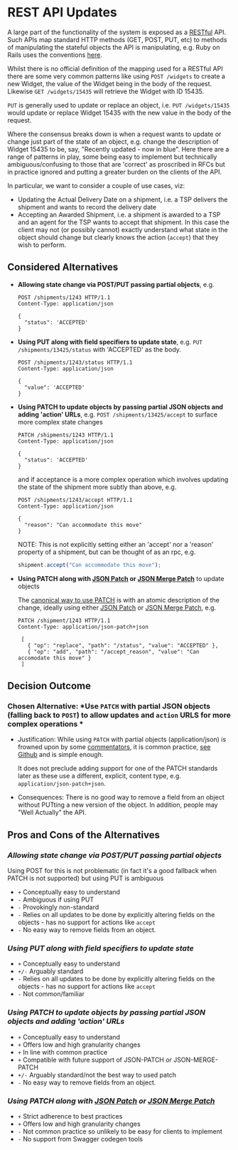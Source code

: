 # REST API Updates

A large part of the functionality of the system is exposed as a [RESTful](https://en.wikipedia.org/wiki/Representational_state_transfer)
 API. Such APIs map standard HTTP methods (GET, POST, PUT, etc) to methods of manipulating the stateful objects
 the API is manipulating, e.g. Ruby on Rails uses the conventions [here](http://guides.rubyonrails.org/routing.html#crud-verbs-and-actions).

Whilst there is no official definition of the mapping used for a RESTful API there are some very common patterns like using
 `POST /widgets` to create a new Widget, the value of the Widget being in the body of the request. Likewise `GET /widgets/15435`
 will retrieve the Widget with ID 15435.

`PUT` is generally used to update or replace an object, i.e. `PUT /widgets/15435` would update or replace Widget 15435
with the new value in the body of the request.

Where the consensus breaks down is when a request wants to update or change just part of the state of an object, e.g.
change the description of Widget 15435 to be, say, "Recently updated - now in blue". Here there are a range of patterns
 in play, some being easy to implement but technically ambiguous/confusing to those that are 'correct' as proscribed in
  RFCs but in practice ignored and putting a greater burden on the clients of the API.

In particular, we want to consider a couple of use cases, viz:

* Updating the Actual Delivery Date on a shipment, i.e. a TSP delivers the shipment and wants to record the delivery date
* Accepting an Awarded Shipment, i.e. a shipment is awarded to a TSP and an agent for the TSP wants to accept that
 shipment. In this case the client may not (or possibly cannot) exactly understand what state in the object should change
 but clearly knows the action (`accept`) that they wish to perform.

## Considered Alternatives

* **Allowing state change via POST/PUT passing partial objects**, e.g.

  ```http request
  POST /shipments/1243 HTTP/1.1
  Content-Type: application/json

  {
    "status": 'ACCEPTED'
  }
  ```

* **Using PUT along with field specifiers to update state**, e.g. `PUT /shipments/13425/status` with 'ACCEPTED' as the body.

  ```http request
  POST /shipments/1243/status HTTP/1.1
  Content-Type: application/json

  {
    "value": 'ACCEPTED'
  }
  ```

* **Using PATCH to update objects by passing partial JSON objects and adding 'action' URLs**, e.g. `POST /shipments/13425/accept`
 to surface more complex state changes

  ```http request
  PATCH /shipments/1243 HTTP/1.1
  Content-Type: application/json

  {
    "status": 'ACCEPTED'
  }
  ```

  and if acceptance is a more complex operation which involves updating the state of the shipment more subtly than above, e.g.

  ```http request
  POST /shipments/1243/accept HTTP/1.1
  Content-Type: application/json

  {
    "reason": "Can accommodate this move"
  }
  ```

  NOTE: This is not explicitly setting either an 'accept' nor a 'reason' property of a shipment, but can be thought of as an rpc, e.g.

  ```javascript
  shipment.accept("Can accommodate this move");
  ```

* **Using PATCH along with [JSON Patch](https://tools.ietf.org/html/rfc6902) or [JSON Merge Patch](https://tools.ietf.org/html/rfc7386)**
 to update objects

  The [canonical way to use PATCH](https://en.wikipedia.org/wiki/Patch_verb#Patching_resources) is with an atomic
  description of the change, ideally using either [JSON Patch](https://tools.ietf.org/html/rfc6902) or
  [JSON Merge Patch](https://tools.ietf.org/html/rfc7386), e.g.

  ```http request
  PATCH /shipment/1243 HTTP/1.1
  Content-Type: application/json-patch+json

   [
     { "op": "replace", "path": "/status", "value": "ACCEPTED" },
     { "op": "add", "path": "/accept_reason", "value": "Can accomodate this move" }
   ]
  ```

## Decision Outcome

### Chosen Alternative: *Use `PATCH` with partial JSON objects (falling back to `POST`) to allow updates and `action` URLS for more complex operations *

* Justification: While using `PATCH` with partial objects (application/json) is frowned upon by some
 [commentators](http://williamdurand.fr/2014/02/14/please-do-not-patch-like-an-idiot/), it is common practice,
 [see Github](https://developer.github.com/v3/pulls/#update-a-pull-request) and is simple enough.

  It does not preclude adding support for one of the PATCH standards later as these use a different, explicit, content type, e.g.
 `application/json-patch+json`.

* Consequences: There is no good way to remove a field from an object without PUTting a new version of the object. In addition, people may "Well Actually" the API.

## Pros and Cons of the Alternatives

### *Allowing state change via POST/PUT passing partial objects*

Using POST for this is not problematic (in fact it's a good fallback when PATCH is not supported) but using PUT is ambiguous

* `+` Conceptually easy to understand
* `-` Ambiguous if using PUT
* `-` Provokingly non-standard
* `-` Relies on all updates to be done by explicitly altering fields on the objects - has no support for actions like `accept`
* `-` No easy way to remove fields from an object.

### *Using PUT along with field specifiers to update state*

* `+` Conceptually easy to understand
* `+/-` Arguably standard
* `-` Relies on all updates to be done by explicitly altering fields on the objects - has no support for actions like `accept`
* `-` Not common/familiar

### *Using PATCH to update objects by passing partial JSON objects and adding 'action' URLs*

* `+` Conceptually easy to understand
* `+` Offers low and high granularity changes
* `+` In line with common practice
* `+` Compatible with future support of JSON-PATCH or JSON-MERGE-PATCH
* `+/-` Arguably standard/not the best way to used patch
* `-` No easy way to remove fields from an object.

### *Using PATCH along with [JSON Patch](https://tools.ietf.org/html/rfc6902) or [JSON Merge Patch](https://tools.ietf.org/html/rfc7386)*

* `+` Strict adherence to best practices
* `+` Offers low and high granularity changes
* `-` Not common practice so unlikely to be easy for clients to implement
* `-` No support from Swagger codegen tools
